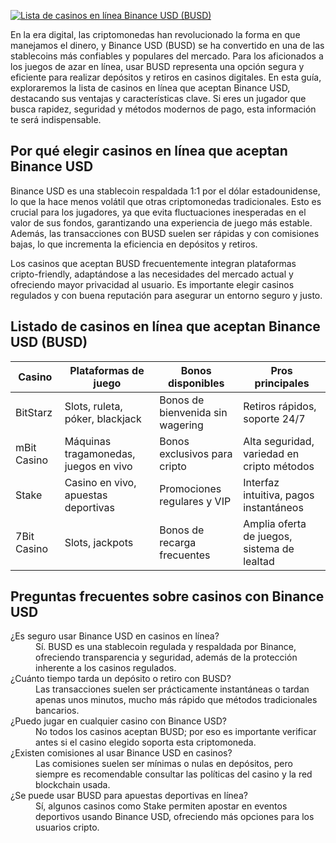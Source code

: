 [![Lista de casinos en línea Binance USD (BUSD)](https://123-caf.pages.dev/gitsignup.png)](https://vrmoo.ru/Bt82HjjY)

<p>En la era digital, las criptomonedas han revolucionado la forma en que manejamos el dinero, y Binance USD (BUSD) se ha convertido en una de las stablecoins más confiables y populares del mercado. Para los aficionados a los juegos de azar en línea, usar BUSD representa una opción segura y eficiente para realizar depósitos y retiros en casinos digitales. En esta guía, exploraremos la lista de casinos en línea que aceptan Binance USD, destacando sus ventajas y características clave. Si eres un jugador que busca rapidez, seguridad y métodos modernos de pago, esta información te será indispensable.</p>  <h2>Por qué elegir casinos en línea que aceptan Binance USD</h2> <p>Binance USD es una stablecoin respaldada 1:1 por el dólar estadounidense, lo que la hace menos volátil que otras criptomonedas tradicionales. Esto es crucial para los jugadores, ya que evita fluctuaciones inesperadas en el valor de sus fondos, garantizando una experiencia de juego más estable. Además, las transacciones con BUSD suelen ser rápidas y con comisiones bajas, lo que incrementa la eficiencia en depósitos y retiros.</p> <p>Los casinos que aceptan BUSD frecuentemente integran plataformas cripto-friendly, adaptándose a las necesidades del mercado actual y ofreciendo mayor privacidad al usuario. Es importante elegir casinos regulados y con buena reputación para asegurar un entorno seguro y justo.</p>  <h2>Listado de casinos en línea que aceptan Binance USD (BUSD)</h2> <table>   <thead>     <tr>       <th>Casino</th>       <th>Plataformas de juego</th>       <th>Bonos disponibles</th>       <th>Pros principales</th>     </tr>   </thead>   <tbody>     <tr>       <td>BitStarz</td>       <td>Slots, ruleta, póker, blackjack</td>       <td>Bonos de bienvenida sin wagering</td>       <td>Retiros rápidos, soporte 24/7</td>     </tr>     <tr>       <td>mBit Casino</td>       <td>Máquinas tragamonedas, juegos en vivo</td>       <td>Bonos exclusivos para cripto</td>       <td>Alta seguridad, variedad en cripto métodos</td>     </tr>     <tr>       <td>Stake</td>       <td>Casino en vivo, apuestas deportivas</td>       <td>Promociones regulares y VIP</td>       <td>Interfaz intuitiva, pagos instantáneos</td>     </tr>     <tr>       <td>7Bit Casino</td>       <td>Slots, jackpots</td>       <td>Bonos de recarga frecuentes</td>       <td>Amplia oferta de juegos, sistema de lealtad</td>     </tr>   </tbody> </table>  <h2>Preguntas frecuentes sobre casinos con Binance USD</h2> <dl>   <dt>¿Es seguro usar Binance USD en casinos en línea?</dt>   <dd>Sí. BUSD es una stablecoin regulada y respaldada por Binance, ofreciendo transparencia y seguridad, además de la protección inherente a los casinos regulados.</dd>    <dt>¿Cuánto tiempo tarda un depósito o retiro con BUSD?</dt>   <dd>Las transacciones suelen ser prácticamente instantáneas o tardan apenas unos minutos, mucho más rápido que métodos tradicionales bancarios.</dd>    <dt>¿Puedo jugar en cualquier casino con Binance USD?</dt>   <dd>No todos los casinos aceptan BUSD; por eso es importante verificar antes si el casino elegido soporta esta criptomoneda.</dd>    <dt>¿Existen comisiones al usar Binance USD en casinos?</dt>   <dd>Las comisiones suelen ser mínimas o nulas en depósitos, pero siempre es recomendable consultar las políticas del casino y la red blockchain usada.</dd>    <dt>¿Se puede usar BUSD para apuestas deportivas en línea?</dt>   <dd>Sí, algunos casinos como Stake permiten apostar en eventos deportivos usando Binance USD, ofreciendo más opciones para los usuarios cripto.</dd> </dl>